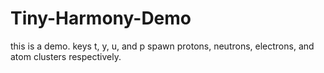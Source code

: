# Tiny-Harmony-Demo
this is a demo. keys t, y, u, and p spawn protons, neutrons, electrons, and atom clusters respectively.
